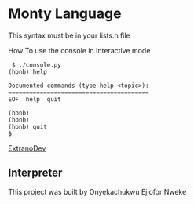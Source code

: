 # Monty Language

This syntax must be in your lists.h file

How To use the console in Interactive mode
```
 $ ./console.py
(hbnb) help

Documented commands (type help <topic>):
========================================
EOF  help  quit

(hbnb) 
(hbnb) 
(hbnb) quit
$
```

[ExtranoDev](https://www.github.com/ExtranoDev)
## Interpreter
This project was built by Onyekachukwu Ejiofor Nweke

